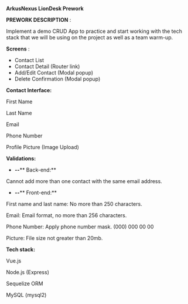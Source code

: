 **ArkusNexus LionDesk Prework**

**PREWORK DESCRIPTION** :

Implement a demo CRUD App to practice and start working with the tech stack that we will be using on the project as well as a team warm-up.

**Screens** :

- Contact List
- Contact Detail (Router link)
- Add/Edit Contact (Modal popup)
- Delete Confirmation (Modal popup)



**Contact Interface:**

First Name

Last Name

Email

Phone Number

Profile Picture (Image Upload)

**Validations:**

- **--**** Back-end:**

Cannot add more than one contact with the same email address.

- **--**** Front-end:**

 First name and last name: No more than 250 characters.

 Email: Email format, no more than 256 characters.

 Phone Number: Apply phone number mask. (000) 000 00 00

 Picture: File size not greater than 20mb.

**Tech stack:**

Vue.js

Node.js (Express)

Sequelize ORM

MySQL (mysql2)
